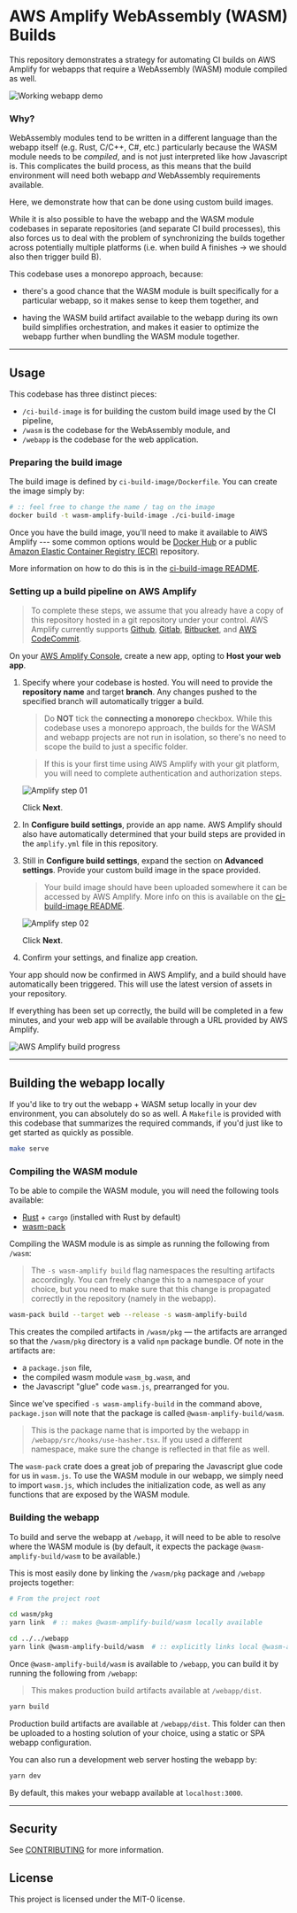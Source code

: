 # AWS Amplify WebAssembly (WASM) Builds

This repository demonstrates a strategy for automating CI builds on AWS Amplify
for webapps that require a WebAssembly (WASM) module compiled as well.

![Working webapp demo](assets/wasm-sha256.webp)

### Why?

WebAssembly modules tend to be written in a different language than the webapp itself
(e.g. Rust, C/C++, C#, etc.) particularly because the WASM module needs to be _compiled_,
and is not just interpreted like how Javascript is. This complicates the build process,
as this means that the build environment will need both webapp _and_ WebAssembly
requirements available.

Here, we demonstrate how that can be done using custom build images.

While it is also possible to have the webapp and the WASM module codebases in separate
repositories (and separate CI build processes), this also forces us to deal with the
problem of synchronizing the builds together across potentially multiple platforms
(i.e. when build A finishes -> we should also then trigger build B).

This codebase uses a monorepo approach, because:

- there's a good chance that the WASM module is built specifically for a particular webapp,
  so it makes sense to keep them together, and

- having the WASM build artifact available to the webapp during its own build simplifies
  orchestration, and makes it easier to optimize the webapp further when bundling the
  WASM module together.

---

## Usage

This codebase has three distinct pieces:

- `/ci-build-image` is for building the custom build image used by the CI pipeline,
- `/wasm` is the codebase for the WebAssembly module, and
- `/webapp` is the codebase for the web application.

### Preparing the build image

The build image is defined by `ci-build-image/Dockerfile`.
You can create the image simply by:

```bash
# :: feel free to change the name / tag on the image
docker build -t wasm-amplify-build-image ./ci-build-image
```

Once you have the build image, you'll need to make it available to AWS Amplify ---
some common options would be [Docker Hub][docker-hub] or a public
[Amazon Elastic Container Registry (ECR)][ecr] repository.

More information on how to do this is in the [ci-build-image README][ci-build-image].

### Setting up a build pipeline on AWS Amplify

> To complete these steps, we assume that you already have a copy of this repository
> hosted in a git repository under your control. AWS Amplify currently supports
> [Github][github], [Gitlab][gitlab], [Bitbucket][bitbucket], and
> [AWS CodeCommit][codecommit].

On your [AWS Amplify Console][amplify-console], create a new app, opting to
**Host your web app**.

1. Specify where your codebase is hosted.
   You will need to provide the **repository name** and target **branch**.
   Any changes pushed to the specified branch will automatically trigger a build.

   > Do **NOT** tick the **connecting a monorepo** checkbox.
   > While this codebase uses a monorepo approach, the builds for the WASM and webapp
   > projects are not run in isolation, so there's no need to scope the build to just
   > a specific folder.

   > If this is your first time using AWS Amplify with your git platform, you will need
   > to complete authentication and authorization steps.

   ![Amplify step 01](assets/01_amplify.png)

   Click **Next**.

2. In **Configure build settings**, provide an app name.
   AWS Amplify should also have automatically determined that your build steps are
   provided in the `amplify.yml` file in this repository.

3. Still in **Configure build settings**, expand the section on **Advanced settings**.
   Provide your custom build image in the space provided.

   > Your build image should have been uploaded somewhere it can be accessed by
   > AWS Amplify. More info on this is available on the [ci-build-image README][ci-build-image].

   ![Amplify step 02](assets/03_amplify.png)

   Click **Next**.

4. Confirm your settings, and finalize app creation.

Your app should now be confirmed in AWS Amplify, and a build should have automatically
been triggered. This will use the latest version of assets in your repository.

If everything has been set up correctly, the build will be completed in a few minutes,
and your web app will be available through a URL provided by AWS Amplify.

![AWS Amplify build progress](assets/amplify-build.png)

---

## Building the webapp locally

If you'd like to try out the webapp + WASM setup locally in your dev environment,
you can absolutely do so as well. A `Makefile` is provided with this codebase that
summarizes the required commands, if you'd just like to get started as quickly as possible.

```bash
make serve
```

### Compiling the WASM module

To be able to compile the WASM module, you will need the following tools available:

- [Rust][rust] + `cargo` (installed with Rust by default)
- [wasm-pack][wasm-pack]

Compiling the WASM module is as simple as running the following from `/wasm`:

> The `-s wasm-amplify build` flag namespaces the resulting artifacts accordingly.
> You can freely change this to a namespace of your choice, but you need to make sure
> that this change is propagated correctly in the repository (namely in the webapp).

```bash
wasm-pack build --target web --release -s wasm-amplify-build
```

This creates the compiled artifacts in `/wasm/pkg` — the artifacts are arranged so that
the `/wasm/pkg` directory is a valid `npm` package bundle. Of note in the artifacts
are:

- a `package.json` file,
- the compiled wasm module `wasm_bg.wasm`, and
- the Javascript "glue" code `wasm.js`, prearranged for you.

Since we've specified `-s wasm-amplify-build` in the command above,
`package.json` will note that the package is called `@wasm-amplify-build/wasm`.

> This is the package name that is imported by the webapp in
> `/webapp/src/hooks/use-hasher.tsx`. If you used a different namespace, make sure
> the change is reflected in that file as well.

The `wasm-pack` crate does a great job of preparing the Javascript glue code for us
in `wasm.js`. To use the WASM module in our webapp, we simply need to import `wasm.js`,
which includes the initialization code, as well as any functions that are exposed
by the WASM module.

### Building the webapp

To build and serve the webapp at `/webapp`, it will need to be able to resolve where
the WASM module is (by default, it expects the package `@wasm-amplify-build/wasm` to be
available.)

This is most easily done by linking the `/wasm/pkg` package and `/webapp` projects together:

```bash
# From the project root

cd wasm/pkg
yarn link  # :: makes @wasm-amplify-build/wasm locally available

cd ../../webapp
yarn link @wasm-amplify-build/wasm  # :: explicitly links local @wasm-amplify-build/wasm to the webapp project
```

Once `@wasm-amplify-build/wasm` is available to `/webapp`, you can build it by running
the following from `/webapp`:

> This makes production build artifacts available at `/webapp/dist`.

```bash
yarn build
```

Production build artifacts are available at `/webapp/dist`.
This folder can then be uploaded to a hosting solution of your choice, using a
static or SPA webapp configuration.

You can also run a development web server hosting the webapp by:

```bash
yarn dev
```

By default, this makes your webapp available at `localhost:3000`.

---

## Security

See [CONTRIBUTING](./CONTRIBUTING.md) for more information.

## License

This project is licensed under the MIT-0 license.

[ci-build-image]: ./ci-build-image
[docker-hub]: https://hub.docker.com
[ecr]: https://aws.amazon.com/ecr
[amplify-console]: https://console.aws.amazon.com/amplify/home
[github]: https://github.com
[gitlab]: https://gitlab.com
[bitbucket]: https://bitbucket.com
[codecommit]: https://aws.amazon.com/codecommit
[rust]: https://rust-lang.org
[wasm-pack]: https://rustwasm.github.io/wasm-pack/

```

```
